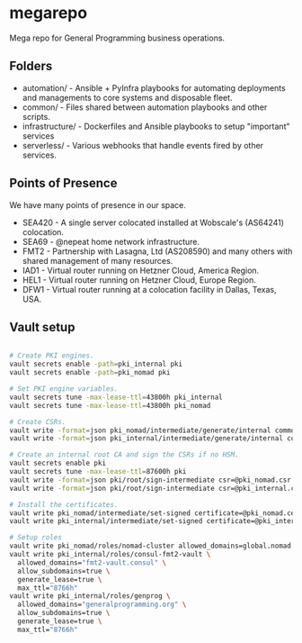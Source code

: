# megarepo

Mega repo for General Programming business operations.

## Folders

* automation/ - Ansible + PyInfra playbooks for automating deployments and managements to core systems and disposable fleet.
* common/ - Files shared between automation playbooks and other scripts.
* infrastructure/ - Dockerfiles and Ansible playbooks to setup "important" services
* serverless/ - Various webhooks that handle events fired by other services.

## Points of Presence

We have many points of presence in our space.

* SEA420 - A single server colocated installed at Wobscale's (AS64241) colocation.
* SEA69 - @nepeat home network infrastructure.
* FMT2 - Partnership with Lasagna, Ltd (AS208590) and many others with shared management of many resources.
* IAD1 - Virtual router running on Hetzner Cloud, America Region.
* HEL1 - Virtual router running on Hetzner Cloud, Europe Region.
* DFW1 - Virtual router running at a colocation facility in Dallas, Texas, USA.


## Vault setup

```sh

# Create PKI engines.
vault secrets enable -path=pki_internal pki
vault secrets enable -path=pki_nomad pki

# Set PKI engine variables.
vault secrets tune -max-lease-ttl=43800h pki_internal
vault secrets tune -max-lease-ttl=43800h pki_nomad

# Create CSRs.
vault write -format=json pki_nomad/intermediate/generate/internal common_name="General Programming Nomad Intermediate Authority" ttl="43800h" | jq -r '.data.csr' > pki_nomad.csr
vault write -format=json pki_internal/intermediate/generate/internal common_name="General Programming Internal Services Intermediate Authority" ttl="43800h" | jq -r '.data.csr' > pki_internal.csr

# Create an internal root CA and sign the CSRs if no HSM.
vault secrets enable pki
vault secrets tune -max-lease-ttl=87600h pki
vault write -format=json pki/root/sign-intermediate csr=@pki_nomad.csr format=pem_bundle ttl="43800h" | jq -r '.data.certificate' > pki_nomad.cert.pem
vault write -format=json pki/root/sign-intermediate csr=@pki_internal.csr format=pem_bundle ttl="43800h" | jq -r '.data.certificate' > pki_internal.cert.pem

# Install the certificates.
vault write pki_nomad/intermediate/set-signed certificate=@pki_nomad.cert.pem
vault write pki_internal/intermediate/set-signed certificate=@pki_internal.cert.pem

# Setup roles
vault write pki_nomad/roles/nomad-cluster allowed_domains=global.nomad allow_subdomains=true max_ttl=86400s require_cn=false generate_lease=true
vault write pki_internal/roles/consul-fmt2-vault \
  allowed_domains="fmt2-vault.consul" \
  allow_subdomains=true \
  generate_lease=true \
  max_ttl="8766h"
vault write pki_internal/roles/genprog \
  allowed_domains="generalprogramming.org" \
  allow_subdomains=true \
  generate_lease=true \
  max_ttl="8766h"
```
